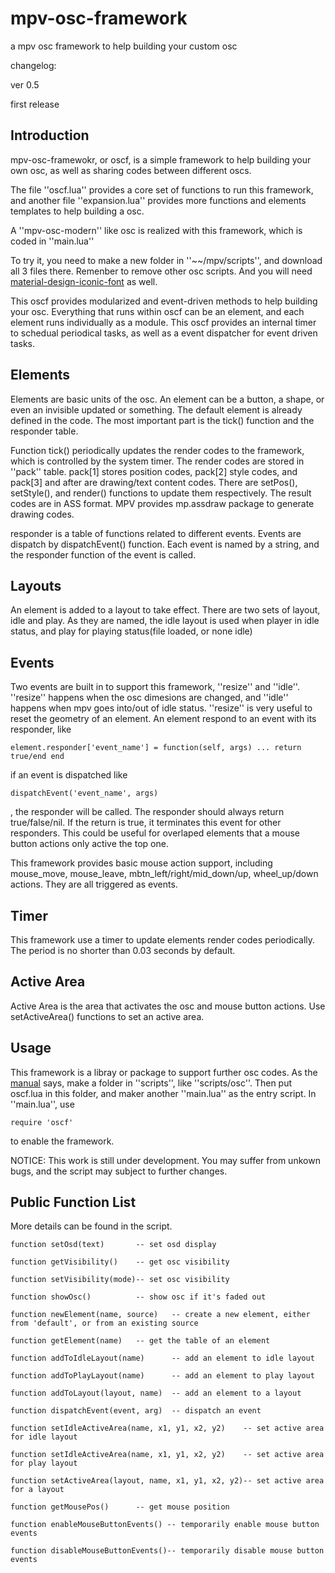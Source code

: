 # mpv-osc-framework

a mpv osc framework to help building your custom osc

changelog:

ver 0.5

first release

## Introduction

mpv-osc-framewokr, or oscf, is a simple framework to help building your own osc, as well as sharing codes between different oscs.

The file ''oscf.lua'' provides a core set of functions to run this framework, and another file ''expansion.lua'' provides more functions and elements templates to help building a osc.

A ''mpv-osc-modern'' like osc is realized with this framework, which is coded in ''main.lua''

To try it, you need to make a new folder in ''~~/mpv/scripts'', and download all 3 files there. Remenber to remove other osc scripts. And you will need [material-design-iconic-font](https://zavoloklom.github.io/material-design-iconic-font/) as well.

This oscf provides modularized and event-driven methods to help building your osc. Everything that runs within oscf can be an element, and each element runs individually as a module. This oscf provides an internal timer to schedual periodical tasks, as well as a event dispatcher for event driven tasks. 

## Elements

Elements are basic units of the osc. An element can be a button, a shape, or even an invisible updated or something. The default element is already defined in the code. The most important part is the tick() function and the responder table.

Function tick() periodically updates the render codes to the framework, which is controlled by the system timer. The render codes are stored in ''pack'' table. pack[1] stores position codes, pack[2] style codes, and pack[3] and after are drawing/text content codes. There are setPos(), setStyle(), and render() functions to update them respectively. The result codes are in ASS format. MPV provides mp.assdraw package to generate drawing codes. 

responder is a table of functions related to different events. Events are dispatch by dispatchEvent() function. Each event is named by a string, and the responder function of the event is called.

## Layouts

An element is added to a layout to take effect. There are two sets of layout, idle and play. As they are named, the idle layout is used when player in idle status, and play for playing status(file loaded, or none idle)

## Events

Two events are built in to support this framework, ''resize'' and ''idle''. ''resize'' happens when the osc dimesions are changed, and ''idle'' happens when mpv goes into/out of idle status. ''resize'' is very useful to reset the geometry of an element. An element respond to an event with its responder, like
```
element.responder['event_name'] = function(self, args) ... return true/end end
```
if an event is dispatched like
```
dispatchEvent('event_name', args)
```
, the responder will be called. The responder should always return true/false/nil. If the return is true, it terminates this event for other responders. This could be useful for overlaped elements that a mouse button actions only active the top one.

This framework provides basic mouse action support, including mouse_move, mouse_leave, mbtn_left/right/mid_down/up, wheel_up/down actions. They are all triggered as events.

## Timer

This framework use a timer to update elements render codes periodically. The period is no shorter than 0.03 seconds by default.

## Active Area

Active Area is the area that activates the osc and mouse button actions. Use setActiveArea() functions to set an active area.

## Usage

This framework is a libray or package to support further osc codes. As the [manual](https://mpv.io/manual/master/#script-location) says, make a folder in ''scripts'', like ''scripts/osc''. Then put oscf.lua in this folder, and maker another ''main.lua'' as the entry script. In ''main.lua'', use
```
require 'oscf'
```
to enable the framework.

NOTICE: This work is still under development. You may suffer from unkown bugs, and the script may subject to further changes.

## Public Function List

More details can be found in the script.

```
function setOsd(text)       -- set osd display

function getVisibility()    -- get osc visibility

function setVisibility(mode)-- set osc visibility

function showOsc()          -- show osc if it's faded out

function newElement(name, source)   -- create a new element, either from 'default', or from an existing source

function getElement(name)   -- get the table of an element

function addToIdleLayout(name)      -- add an element to idle layout

function addToPlayLayout(name)      -- add an element to play layout

function addToLayout(layout, name)  -- add an element to a layout

function dispatchEvent(event, arg)  -- dispatch an event

function setIdleActiveArea(name, x1, y1, x2, y2)    -- set active area for idle layout

function setIdleActiveArea(name, x1, y1, x2, y2)    -- set active area for play layout

function setActiveArea(layout, name, x1, y1, x2, y2)-- set active area for a layout

function getMousePos()      -- get mouse position

function enableMouseButtonEvents() -- temporarily enable mouse button events

function disableMouseButtonEvents()-- temporarily disable mouse button events
```
